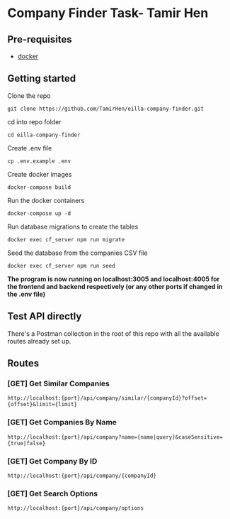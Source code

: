 # Company Finder Task- Tamir Hen

## Pre-requisites

- [docker](https://www.docker.com/)


## Getting started

Clone the repo
```shell
git clone https://github.com/TamirHen/eilla-company-finder.git
```

cd into repo folder
```shell
cd eilla-company-finder
```

Create .env file
```shell
cp .env.example .env
```

Create docker images
```shell
docker-compose build
```

Run the docker containers
```shell
docker-compose up -d
```

Run database migrations to create the tables
```shell
docker exec cf_server npm run migrate
```

Seed the database from the companies CSV file
```shell
docker exec cf_server npm run seed
```

**The program is now running on localhost:3005 and localhost:4005 for the frontend and backend respectively (or any other ports if changed in the .env file)**

## Test API directly
There's a Postman collection in the root of this repo with all the available routes already set up.

## Routes

### [GET] Get Similar Companies
```shell
http://localhost:{port}/api/company/similar/{companyId}?offset={offset}&limit={limit}
```

### [GET] Get Companies By Name
```shell
http://localhost:{port}/api/company?name={name|query}&caseSensitive={true|false}
```

### [GET] Get Company By ID
```shell
http://localhost:{port}/api/company/{companyId}
```

### [GET] Get Search Options
```shell
http://localhost:{port}/api/company/options
```